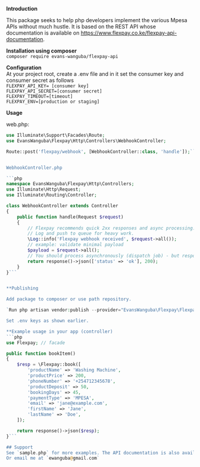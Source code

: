 **Introduction**

This package seeks to help php developers implement the various Mpesa APIs without much hustle. It is based on the REST API whose documentation is available on https://www.flexpay.co.ke/flexpay-api-documentation.
 
**Installation using composer**<br>
`composer require evans-wanguba/flexpay-api`<br>


**Configuration**<br>
At your project root, create a .env file and in it set the consumer key and consumer secret as follows   
`FLEXPAY_API_KEY= [consumer key]` <br>
`FLEXPAY_API_SECRET=[consumer secret]`<br>
`FLEXPAY_TIMEOUT=[timeout]`<br>
`FLEXPAY_ENV=[production or staging]`<br>


**Usage**

web.php:

```php
use Illuminate\Support\Facades\Route;
use EvansWanguba\Flexpay\Http\Controllers\WebhookController;

Route::post('flexpay/webhook', [WebhookController::class, 'handle']);```


WebhookController.php

```php
namespace EvansWanguba\Flexpay\Http\Controllers;
use Illuminate\Http\Request;
use Illuminate\Routing\Controller;

class WebhookController extends Controller
{
    public function handle(Request $request)
    {
        // Flexpay recommends quick 2xx responses and async processing.
        // Log and push to queue for heavy work.
        \Log::info('Flexpay webhook received', $request->all());
        // example: validate minimal payload
        $payload = $request->all();
        // You should process asynchronously (dispatch job) - but respond immediately:
        return response()->json(['status' => 'ok'], 200);
    }
}```


**Publishing

Add package to composer or use path repository.

`Run php artisan vendor:publish --provider="EvansWanguba\Flexpay\FlexpayServiceProvider" --tag="flexpay-config" to publish config.`

Set .env keys as shown earlier.

**Example usage in your app (controller)
```php
use Flexpay; // facade

public function bookItem()
{
    $resp = \Flexpay::book([
        'productName' => 'Washing Machine',
        'productPrice' => 200,
        'phoneNumber' => '+254712345678',
        'productDeposit' => 50,
        'bookingDays' => 45,
        'paymentType' => 'MPESA',
        'email' => 'jane@example.com',
        'firstName' => 'Jane',
        'lastName' => 'Doe',
    ]);

    return response()->json($resp);
}```

## Support
See `sample.php` for more examples. The API documentation is also available in the `docs` folder.
Or email me at `ewanguba@gmail.com`